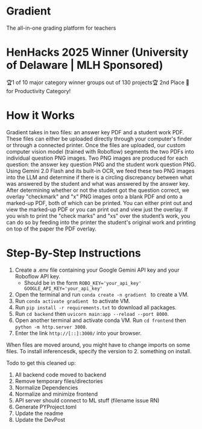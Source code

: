 # Gradient
The all-in-one grading platform for teachers

# HenHacks 2025 Winner (University of Delaware | MLH Sponsored)
🏆1 of 10 major category winner groups out of 130 projects🏆
2nd Place 🥈 for Productivity Category!

# How it Works
Gradient takes in two files: an answer key PDF and a student work PDF. These files can either be uploaded directly through your computer's finder or through a connected printer. Once the files are uploaded, our custom computer vision model (trained with Roboflow) segments the two PDFs into individual question PNG images. Two PNG images are produced for each question: the answer key question PNG and the student work question PNG. Using Gemini 2.0 Flash and its built-in OCR, we feed these two PNG images into the LLM and determine if there is a circling discrepancy between what was answered by the student and what was answered by the answer key. After determining whether or not the student got the question correct, we overlay "checkmark" and "x" PNG images onto a blank PDF and onto a marked-up PDF, both of which can be printed. You can either print out and view the marked-up PDF or you can print out and view just the overlay. If you wish to print the "check marks" and "xs" over the student’s work, you can do so by feeding into the printer the student's original work and printing on top of the paper the PDF overlay. 

# Step-By-Step Instructions
1. Create a .env file containing your Google Gemini API key and your Roboflow API key.
   - Should be in the form ```ROBO_KEY='your_api_key'
     GOOGLE_API_KEY='your_api_key'```
3. Open the terminal and run ```conda create -n gradient ``` to create a VM.
4. Run ```conda activate gradient ``` to activate VM.
5. Run ```pip install -r requirements.txt``` to download all packages.
6. Run ```cd backend``` then ```uvicorn main:app --reload --port 8000```.
7. Open another terminal and activate conda VM. Run ```cd frontend``` then ```python -m http.server 3000```.
8. Enter the link ```http://[::]:3000/``` into your browser.

When files are moved around, you might have to change imports on some files. To install inferencesdk, specify the version to 2. something on install.



Todo to get this cleaned up:
1. All backend code moved to backend
2. Remove temporary files/directories
3. Normalize Dependencies 
4. Normalize and minimize frontend
5. API server should connect to ML stuff (filename issue RN)
6. Generate PYProject.toml
7. Update the readme
8. Update the DevPost
